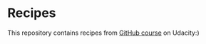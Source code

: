 # Recipes
This repository contains recipes from [GitHub course](https://www.udacity.com/course/how-to-use-git-and-github--ud775) on Udacity:)
